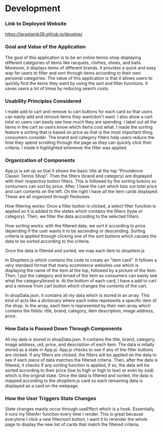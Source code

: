 # Development

### Link to Deployed Website
https://largelamb38.github.io/develop/

### Goal and Value of the Application
The goal of this application is to be an online tennis shop displaying different categories of items like racquets, clothes, shoes, and balls. Moreover, it displays items of different brands. It provides a quick and easy way for users to filter and sort through items according to their own personal categories. The value of this application is that it allows users to quickly find the items they want by using the sort and filter functions. It saves users a lot of times by reducing search costs.

### Usability Principles Considered
I made add to cart and remove to cart buttons for each card so that users can easily add and remove items they want/don't want. I also show a cart total so users can easily see how much they are spending. I label out all the items in the cart so users know which items cost what. I made the sorting feature a sorting that is based on price as that is the most important thing consumers consider. The brand and category filters help users reduce the time they spend scrolling through the page as they can quickly click their criteria. I made it highlighted whenever the filter was applied

### Organization of Components
App.js is set up so that it shows the basic title at the top "Providence Classic Tennis Shop". Then the filters (brand and category) are displayed with their respective button filters. This is followed by the sorting butons so consumers can sort by price. After, I have the cart which lists out total price and cart contents on the left. On the right I have all the item cards displayed. These are all organized through flexboxes.

How filtering works: Once a filter button is clicked, a select filter function is applied so it is added to the states which contains the filters (type or category). Then, we filter the data according to the selected filters.

How sorting works: with the filtered data, we sort it according to price depending if the user wants it to be ascending or descending. Sorting criteria is applied through clicking one of the sort buttons which causes the data to be sorted according to the criteria.

Once the data is filtered and sorted, we map each item to shopItem.js

In ShopItem.js which contains the code to create an "item card". It follows a very standard format that many ecommerce websites use which is displaying the name of the item at the top, followed by a picture of the item. Then, I put the category and brnad of the item so consumers can easily see what the category/brand is. At the bottom of each card, I have a add to cart and a remove from cart button which changes the contents of the cart.

In shopData.json, it contains all my data which is stored in an array. This kind of acts like a dictionary where each index represents a specific item of the shop. In the array, each item is represented by their own array which contains the fields: title, brand, category, item description, image address, price. 

### How Data is Passed Down Through Components
All my data is stored in shopData.json. It contains the title, brand, category, image address, uid, price, and description of each item. The data is intially stored as a state in App.js. App.js checks to see if any of the filter buttons are clicked. If any filters are clicked, the filters will be applied on the data to see if each piece of data matches the filtered criteria. Then, after the data is filtered, it checks if any sorting function is applied, if so, the data will be sorted according to their price (low to high or high to low) or even by (uid) which is the original state. Once the data is filtered and sorted, the data is mapped according to the shopItem.js card so each remaining data is displayed as a card on the webpage.


### How the User Triggers State Changes
State changes mainly occur through useEffect which is a hook. Essentially, it runs my filterArr function every time I render. This is great because everytime I click a new filter/sort button, I want it to rerender the whole page to display the new list of cards that match the filtered criteria.

